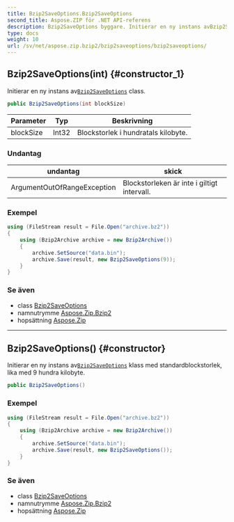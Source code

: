 ```yaml
---
title: Bzip2SaveOptions.Bzip2SaveOptions
second_title: Aspose.ZIP för .NET API-referens
description: Bzip2SaveOptions byggare. Initierar en ny instans avBzip2SaveOptions class.
type: docs
weight: 10
url: /sv/net/aspose.zip.bzip2/bzip2saveoptions/bzip2saveoptions/
---
```

## Bzip2SaveOptions(int) {#constructor_1}

Initierar en ny instans av[`Bzip2SaveOptions`](../) class.

```csharp
public Bzip2SaveOptions(int blockSize)
```

| Parameter | Typ | Beskrivning |
| --- | --- | --- |
| blockSize | Int32 | Blockstorlek i hundratals kilobyte. |

### Undantag

| undantag | skick |
| --- | --- |
| ArgumentOutOfRangeException | Blockstorleken är inte i giltigt intervall. |

### Exempel

```csharp
using (FileStream result = File.Open("archive.bz2"))
{
    using (Bzip2Archive archive = new Bzip2Archive())
    {
        archive.SetSource("data.bin");
        archive.Save(result, new Bzip2SaveOptions(9));
    }
}
```

### Se även

* class [Bzip2SaveOptions](../)
* namnutrymme [Aspose.Zip.Bzip2](../../bzip2saveoptions/)
* hopsättning [Aspose.Zip](../../../)

---

## Bzip2SaveOptions() {#constructor}

Initierar en ny instans av[`Bzip2SaveOptions`](../) klass med standardblockstorlek, lika med 9 hundra kilobyte.

```csharp
public Bzip2SaveOptions()
```

### Exempel

```csharp
using (FileStream result = File.Open("archive.bz2"))
{
    using (Bzip2Archive archive = new Bzip2Archive())
    {
        archive.SetSource("data.bin");
        archive.Save(result, new Bzip2SaveOptions());
    }
}
```

### Se även

* class [Bzip2SaveOptions](../)
* namnutrymme [Aspose.Zip.Bzip2](../../bzip2saveoptions/)
* hopsättning [Aspose.Zip](../../../)


